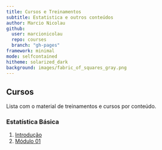 ```yaml
---
title: Cursos e Treinamentos
subtitle: Estatistica e outros conteúdos
author: Marcio Nicolau
github:
  user: marcionicolau
  repo: courses
  branch: "gh-pages"
framework: minimal
mode: selfcontained
hitheme: solarized_dark
background: images/fabric_of_squares_gray.png
---
```


## Cursos

Lista com o material de treinamentos e cursos por conteúdo.

### Estatística Básica
1. [Introdução](http://marcionicolau.github.com/courses/basico/intro)
2. [Módulo 01](http://marcionicolau.github.com/courses/basico/m1)

